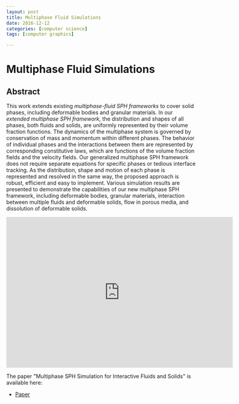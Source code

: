```yaml
---
layout: post
title: Multiphase Fluid Simulations
date: 2016-12-12
categories: [computer science]
tags: [computer graphics]

---
```


# Multiphase Fluid Simulations

## Abstract

This work extends existing *multiphase-fluid SPH frameworks* to cover solid phases, including deformable bodies and granular materials. In our *extended multiphase SPH framework*, the distribution and shapes of all phases, both fluids and solids, are uniformly represented by their volume fraction functions. The dynamics of the multiphase system is governed by conservation of mass and momentum within different phases. The behavior of individual phases and the interactions between them are represented by corresponding constitutive laws, which are functions of the volume fraction fields and the velocity fields. Our generalized multiphase SPH framework does not require separate equations for specific phases or tedious interface tracking. As the distribution, shape and motion of each phase is represented and resolved in the same way, the proposed approach is robust, efficient and easy to implement. Various simulation results are presented to demonstrate the capabilities of our new multiphase SPH framework, including deformable bodies, granular materials, interaction between multiple fluids and deformable solids, flow in porous media, and dissolution of deformable solids.


<iframe width="600" height="400" src="https://www.youtube.com/embed/cUWDeDRet4c" frameborder="0" allowfullscreen></iframe>

The paper "Multiphase SPH Simulation for Interactive Fluids and Solids" is available here:

* [Paper](http://cg.cs.tsinghua.edu.cn/papers/SIG_2016_Multiphase.pdf)
